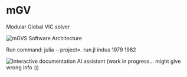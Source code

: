 # mGV
Modular Global VIC solver

![mGVS Software Architecture](https://github.com/user-attachments/assets/7e5126f9-8b91-49a7-af72-8ae1bef85f75)

Run command: 
julia --project=. run.jl indus 1979 1982

![Interactive documentation AI assistant](https://chatgpt.com/g/g-67e43ed99d2881919a9ebbf2f225ee1d-mgv-assistant) (work in progress... might give wrong info :))

